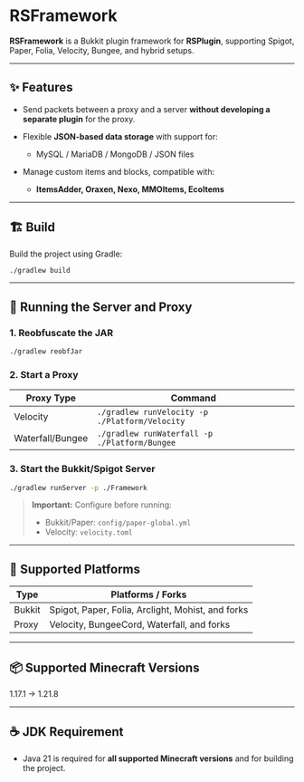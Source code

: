 # RSFramework

**RSFramework** is a Bukkit plugin framework for **RSPlugin**, supporting Spigot, Paper, Folia, Velocity, Bungee, and hybrid setups.

---

## ✨ Features

* Send packets between a proxy and a server **without developing a separate plugin** for the proxy.
* Flexible **JSON-based data storage** with support for:

    * MySQL / MariaDB / MongoDB / JSON files
* Manage custom items and blocks, compatible with:

    * **ItemsAdder, Oraxen, Nexo, MMOItems, EcoItems**

---

## 🏗️ Build

Build the project using Gradle:

```bash
./gradlew build
```

---

## 🚀 Running the Server and Proxy

### 1. Reobfuscate the JAR

```bash
./gradlew reobfJar
```

### 2. Start a Proxy

| Proxy Type       | Command                                        |
| ---------------- | ---------------------------------------------- |
| Velocity         | `./gradlew runVelocity -p ./Platform/Velocity` |
| Waterfall/Bungee | `./gradlew runWaterfall -p ./Platform/Bungee`  |

### 3. Start the Bukkit/Spigot Server

```bash
./gradlew runServer -p ./Framework
```

> **Important:** Configure before running:
>
> * Bukkit/Paper: `config/paper-global.yml`
> * Velocity: `velocity.toml`

---

## 🧩 Supported Platforms

| Type   | Platforms / Forks                                |
| ------ | ----------------------------------------------- |
| Bukkit | Spigot, Paper, Folia, Arclight, Mohist, and forks |
| Proxy  | Velocity, BungeeCord, Waterfall, and forks      |

---

## 📦 Supported Minecraft Versions

1.17.1 → 1.21.8

---

## ☕ JDK Requirement

* Java 21 is required for **all supported Minecraft versions** and for building the project.
